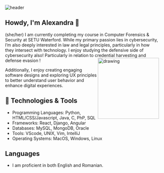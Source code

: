 
![header](https://cdn.discordapp.com/attachments/934558493208354826/1284025694799532083/70A5009A-4470-43B0-9B11-65E2401BEB9A.jpeg?ex=6724699d&is=6723181d&hm=4921ef2bd4aa6bf62102223daa404e062f5280ab6ab56a4cb1b3a83ee4f1fd7d&)


## Howdy, I'm Alexandra 🌼
(she/her)
I am currently completing my course in Computer Forensics & Security at SETU Waterford. While my primary passion lies in cybersecurity, I’m also deeply interested in law and legal principles, particularly in how they intersect with technology. I enjoy studying the defensive side of cybersecurity also! Particularly in relation to credential harvesting and defense evasion ! 
<img src="https://cdn.discordapp.com/attachments/1234641567730499584/1284055277334822932/Untitled_Artwork_11.gif?ex=6724852a&is=672333aa&hm=6795d4daf7d29d6c0d00f0b719c0013c48dcbc0c9597a37d52ab65b5cfe9d593&" alt="drawing" align="right" height="200" width="200"/>

Additionally, I enjoy creating engaging software designs and exploring UX principles to better understand user behavior and enhance digital experiences. 

## 🔧 Technologies & Tools
- Programming Languages: Python, HTML/CSS/Javascript, Java, C, PhP, SQL
- Frameworks: React, Django, Angular
- Databases: MySQL, MongoDB, Oracle
- Tools: VScode, UNIX, Vim, IntelliJ
- Operating Systems: MacOS, Windows, Linux

## Languages
- I am proficient in both English and Romanian.

